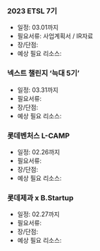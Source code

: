 ### 2023 ETSL 7기
- 일정: 03.01까지
- 필요서류: 사업계획서 / IR자료
- 장/단점: 
- 예상 필요 리소스: 

### 넥스트 챌린지 ‘늑대 5기’
- 일정: 03.31까지
- 필요서류: 
- 장/단점: 
- 예상 필요 리소스: 

### 롯데벤처스 L-CAMP
- 일정: 02.26까지
- 필요서류: 
- 장/단점: 
- 예상 필요 리소스: 

### 롯데제과 x B.Startup
- 일정: 02.27까지
- 필요서류: 
- 장/단점: 
- 예상 필요 리소스: 

